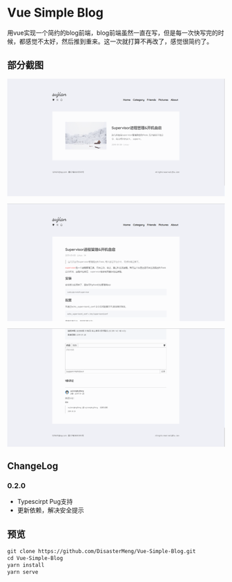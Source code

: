 # Vue Simple Blog

用vue实现一个简约的blog前端，blog前端虽然一直在写，但是每一次快写完的时候，都感觉不太好，然后推到重来。这一次就打算不再改了，感觉很简约了。


## 部分截图



![fff](./screenshot/0.png)

![fff](./screenshot/1.png)

![fff](./screenshot/2.png)


## ChangeLog

### 0.2.0
- Typescirpt Pug支持
- 更新依赖，解决安全提示 

## 预览
```
git clone https://github.com/DisasterMeng/Vue-Simple-Blog.git
cd Vue-Simple-Blog
yarn install
yarn serve
```
